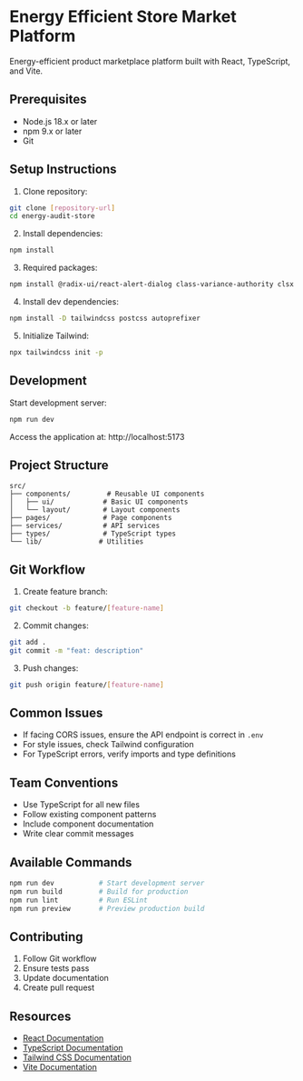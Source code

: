 # Energy Efficient Store Market Platform

Energy-efficient product marketplace platform built with React, TypeScript, and Vite.

## Prerequisites

- Node.js 18.x or later
- npm 9.x or later
- Git

## Setup Instructions

1. Clone repository:
```bash
git clone [repository-url]
cd energy-audit-store
```

2. Install dependencies:
```bash
npm install
```

3. Required packages:
```bash
npm install @radix-ui/react-alert-dialog class-variance-authority clsx lucide-react tailwind-merge react-router-dom node pg bcrypt jsonwebtoken uuid express express-session cors cookie helmet nodemailer handlebars @types/node @types/pg @types/bcrypt @types/jsonwebtoken @types/uuid @types/express @types/express-session @types/cors @types/cookie-parser @types/helmet @types/nodemailer @types/handlebars
```

4. Install dev dependencies:
```bash
npm install -D tailwindcss postcss autoprefixer
```

5. Initialize Tailwind:
```bash
npx tailwindcss init -p
```

## Development

Start development server:
```bash
npm run dev
```

Access the application at: http://localhost:5173

## Project Structure

```
src/
├── components/         # Reusable UI components
│   ├── ui/            # Basic UI components
│   └── layout/        # Layout components
├── pages/             # Page components
├── services/          # API services
├── types/             # TypeScript types
└── lib/              # Utilities
```

## Git Workflow

1. Create feature branch:
```bash
git checkout -b feature/[feature-name]
```

2. Commit changes:
```bash
git add .
git commit -m "feat: description"
```

3. Push changes:
```bash
git push origin feature/[feature-name]
```

## Common Issues

- If facing CORS issues, ensure the API endpoint is correct in `.env`
- For style issues, check Tailwind configuration
- For TypeScript errors, verify imports and type definitions

## Team Conventions

- Use TypeScript for all new files
- Follow existing component patterns
- Include component documentation
- Write clear commit messages

## Available Commands

```bash
npm run dev           # Start development server
npm run build         # Build for production
npm run lint          # Run ESLint
npm run preview       # Preview production build
```

## Contributing

1. Follow Git workflow
2. Ensure tests pass
3. Update documentation
4. Create pull request

## Resources

- [React Documentation](https://react.dev)
- [TypeScript Documentation](https://www.typescriptlang.org/docs)
- [Tailwind CSS Documentation](https://tailwindcss.com/docs)
- [Vite Documentation](https://vitejs.dev/guide)
